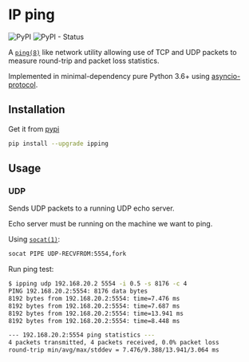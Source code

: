 # IP ping

![PyPI](https://img.shields.io/pypi/v/ipping)
![PyPI - Status](https://img.shields.io/pypi/status/ipping)

A [`ping(8)`](https://linux.die.net/man/8/ping) like network utility allowing use of TCP and UDP packets to measure round-trip and packet loss statistics.

Implemented in minimal-dependency pure Python 3.6+ using [asyncio-protocol](https://docs.python.org/3/library/asyncio-protocol.html).

## Installation

Get it from [pypi](https://pypi.org/project/ipping)

```sh
pip install --upgrade ipping
```

## Usage

### UDP

Sends UDP packets to a running UDP echo server.

Echo server must be running on the machine we want to ping.

Using [`socat(1)`](https://linux.die.net/man/1/socat):

```sh
socat PIPE UDP-RECVFROM:5554,fork
```

Run ping test:

```sh
$ ipping udp 192.168.20.2 5554 -i 0.5 -s 8176 -c 4
PING 192.168.20.2:5554: 8176 data bytes
8192 bytes from 192.168.20.2:5554: time=7.476 ms
8192 bytes from 192.168.20.2:5554: time=7.687 ms
8192 bytes from 192.168.20.2:5554: time=13.941 ms
8192 bytes from 192.168.20.2:5554: time=8.448 ms

--- 192.168.20.2:5554 ping statistics ---
4 packets transmitted, 4 packets received, 0.0% packet loss
round-trip min/avg/max/stddev = 7.476/9.388/13.941/3.064 ms
```
